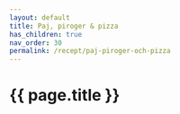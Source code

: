 ```yaml
---
layout: default
title: Paj, piroger & pizza
has_children: true
nav_order: 30
permalink: /recept/paj-piroger-och-pizza
---
```

# {{ page.title }}
